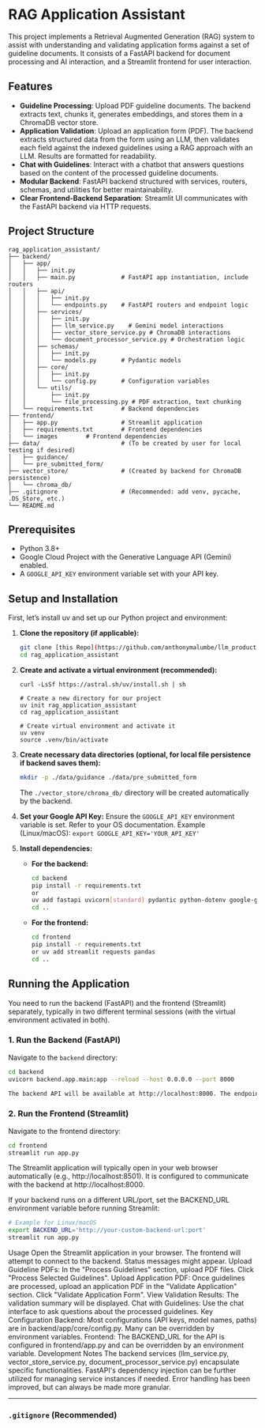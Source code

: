 # RAG Application Assistant

This project implements a Retrieval Augmented Generation (RAG) system to assist with understanding and validating application forms against a set of guideline documents. It consists of a FastAPI backend for document processing and AI interaction, and a Streamlit frontend for user interaction.

## Features

* **Guideline Processing**: Upload PDF guideline documents. The backend extracts text, chunks it, generates embeddings, and stores them in a ChromaDB vector store.
* **Application Validation**: Upload an application form (PDF). The backend extracts structured data from the form using an LLM, then validates each field against the indexed guidelines using a RAG approach with an LLM. Results are formatted for readability.
* **Chat with Guidelines**: Interact with a chatbot that answers questions based on the content of the processed guideline documents.
* **Modular Backend**: FastAPI backend structured with services, routers, schemas, and utilities for better maintainability.
* **Clear Frontend-Backend Separation**: Streamlit UI communicates with the FastAPI backend via HTTP requests.

## Project Structure
```text
rag_application_assistant/
├── backend/
│   ├── app/
│   │   ├── init.py
│   │   ├── main.py             # FastAPI app instantiation, include routers
│   │   ├── api/
│   │   │   ├── init.py
│   │   │   └── endpoints.py    # FastAPI routers and endpoint logic
│   │   ├── services/
│   │   │   ├── init.py
│   │   │   ├── llm_service.py    # Gemini model interactions
│   │   │   ├── vector_store_service.py # ChromaDB interactions
│   │   │   └── document_processor_service.py # Orchestration logic
│   │   ├── schemas/
│   │   │   ├── init.py
│   │   │   └── models.py       # Pydantic models
│   │   ├── core/
│   │   │   ├── init.py
│   │   │   └── config.py       # Configuration variables
│   │   └── utils/
│   │       ├── init.py
│   │       └── file_processing.py # PDF extraction, text chunking
│   └── requirements.txt        # Backend dependencies
├── frontend/
│   ├── app.py                  # Streamlit application
│   ├── requirements.txt        # Frontend dependencies
|   └── images        # Frontend dependencies
├── data/                       # (To be created by user for local testing if desired)
│   ├── guidance/
│   └── pre_submitted_form/
├── vector_store/               # (Created by backend for ChromaDB persistence)
│   └── chroma_db/
├── .gitignore                  # (Recommended: add venv, pycache, .DS_Store, etc.)
└── README.md
```

## Prerequisites

* Python 3.8+
* Google Cloud Project with the Generative Language API (Gemini) enabled.
* A `GOOGLE_API_KEY` environment variable set with your API key.

## Setup and Installation
First, let’s install uv and set up our Python project and environment:



1.  **Clone the repository (if applicable):**
    ```bash
    git clone [this Repo](https://github.com/anthonymalumbe/llm_products)
    cd rag_application_assistant
    ```

2.  **Create and activate a virtual environment (recommended):**
    ```MacOS/Linux
    curl -LsSf https://astral.sh/uv/install.sh | sh
    ```
    ```MacOS/Linux
    # Create a new directory for our project
    uv init rag_application_assistant
    cd rag_application_assistant
    
    # Create virtual environment and activate it
    uv venv
    source .venv/bin/activate    
    ```

3.  **Create necessary data directories (optional, for local file persistence if backend saves them):**
    ```bash
    mkdir -p ./data/guidance ./data/pre_submitted_form
    ```
    The `./vector_store/chroma_db/` directory will be created automatically by the backend.

4.  **Set your Google API Key:**
    Ensure the `GOOGLE_API_KEY` environment variable is set. Refer to your OS documentation.
    Example (Linux/macOS): `export GOOGLE_API_KEY='YOUR_API_KEY'`

5.  **Install dependencies:**
    * **For the backend:**
        ```bash
        cd backend
        pip install -r requirements.txt
        or
        uv add fastapi uvicorn[standard] pydantic python-dotenv google-generativeai google-api-core chromadb pypdf pypdf2 tqdm langchain-text-splitters sentence-transformers python-multipart cryptography 
        cd ..
        ```
    * **For the frontend:**
        ```bash
        cd frontend
        pip install -r requirements.txt
        or uv add streamlit requests pandas
        cd ..
        ```

## Running the Application

You need to run the backend (FastAPI) and the frontend (Streamlit) separately, typically in two different terminal sessions (with the virtual environment activated in both).

### 1. Run the Backend (FastAPI)

Navigate to the `backend` directory:
```bash
cd backend
uvicorn backend.app.main:app --reload --host 0.0.0.0 --port 8000

The backend API will be available at http://localhost:8000. The endpoints are prefixed with /api/v1/.
```

### 2. Run the Frontend (Streamlit)

Navigate to the frontend directory:
```bash
cd frontend
streamlit run app.py
```

The Streamlit application will typically open in your web browser automatically (e.g., http://localhost:8501). It is configured to communicate with the backend at http://localhost:8000.

If your backend runs on a different URL/port, set the BACKEND_URL environment variable before running Streamlit:

```bash
# Example for Linux/macOS
export BACKEND_URL='http://your-custom-backend-url:port'
streamlit run app.py
```

Usage
Open the Streamlit application in your browser.
The frontend will attempt to connect to the backend. Status messages might appear.
Upload Guideline PDFs: In the "Process Guidelines" section, upload PDF files. Click "Process Selected Guidelines".
Upload Application PDF: Once guidelines are processed, upload an application PDF in the "Validate Application" section. Click "Validate Application Form".
View Validation Results: The validation summary will be displayed.
Chat with Guidelines: Use the chat interface to ask questions about the processed guidelines.
Key Configuration
Backend: Most configurations (API keys, model names, paths) are in backend/app/core/config.py. Many can be overridden by environment variables.
Frontend: The BACKEND_URL for the API is configured in frontend/app.py and can be overridden by an environment variable.
Development Notes
The backend services (llm_service.py, vector_store_service.py, document_processor_service.py) encapsulate specific functionalities.
FastAPI's dependency injection can be further utilized for managing service instances if needed.
Error handling has been improved, but can always be made more granular.

---
### `.gitignore` (Recommended)
